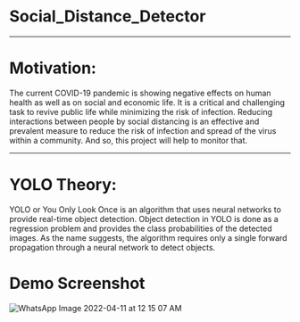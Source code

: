 # Social_Distance_Detector
------------
# Motivation:
The current COVID-19 pandemic is showing negative effects on human health as well as on social and economic life. It is a critical and challenging task to revive public life while minimizing the risk of infection. Reducing interactions between people by social distancing is an effective and prevalent measure to reduce the risk of infection and spread of the virus within a community. And so, this project will help to monitor that.

------------
# YOLO Theory:
YOLO or You Only Look Once is an algorithm that uses neural networks to provide real-time object detection. Object detection in YOLO is done as a regression problem and provides the class probabilities of the detected images. As the name suggests, the algorithm requires only a single forward propagation through a neural network to detect objects.   

# Demo Screenshot


![WhatsApp Image 2022-04-11 at 12 15 07 AM](https://user-images.githubusercontent.com/71788604/162634790-8edeb8f7-8c91-49d1-9d29-69f0abbdbeba.jpeg)


